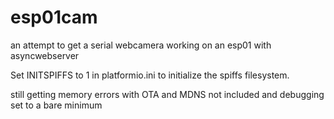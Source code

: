 # esp01cam
an attempt to get a serial webcamera working on an esp01 with asyncwebserver

Set INITSPIFFS to 1 in platformio.ini to initialize the spiffs filesystem.

still getting memory errors with OTA and MDNS not included and debugging set to a bare minimum
